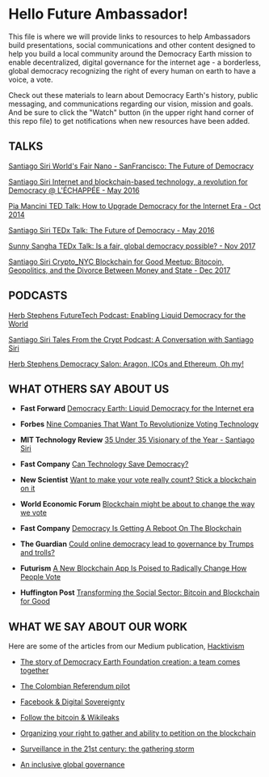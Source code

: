 # **Hello Future Ambassador!**

This file is where we will provide links to resources to help Ambassadors build presentations, social communications and other content designed to help you build a local community around the Democracy Earth mission to enable decentralized, digital governance for the internet age - a borderless, global democracy recognizing the right of every human on earth to have a voice, a vote. 

Check out these materials to learn about Democracy Earth's history, public messaging, and communications regarding our vision, mission and goals. And be sure to click the "Watch" button (in the upper right hand corner of this repo file) to get notifications when new resources have been added. 


## **TALKS**

[Santiago Siri World's Fair Nano - SanFrancisco:  The Future of Democracy](https://www.youtube.com/watch?v=HaKrFmnvAfs)

[Santiago Siri Internet and blockchain-based technology, a revolution for Democracy @ L'ÉCHAPPÉE - May 2016](https://www.youtube.com/watch?v=UajbQTHnTfM)

[Pia Mancini TED Talk: How to Upgrade Democracy for the Internet Era - Oct 2014](https://www.ted.com/talks/pia_mancini_how_to_upgrade_democracy_for_the_internet_era)

[Santiago Siri TEDx Talk: The Future of Democracy - May 2016](https://www.youtube.com/watch?v=yGmGWZCE4h0)

[Sunny Sangha TEDx Talk: Is a fair, global democracy possible? - Nov 2017 ](https://www.youtube.com/watch?v=tsz7MjMJ5J8)

[Santiago Siri Crypto_NYC Blockchain for Good Meetup: Bitocoin, Geopolitics, and the Divorce Between Money and State - Dec 2017](https://www.youtube.com/watch?v=7PuM3bKUcX0&t=1380s) 



## **PODCASTS**

[Herb Stephens FutureTech Podcast: Enabling Liquid Democracy for the World](https://www.futuretechpodcast.com/podcasts/herb-stephens-president-of-democracy-earth-enabling-liquid-democracy-for-the-world/)

[Santiago Siri Tales From the Crypt Podcast: A Conversation with Santiago Siri](https://player.fm/series/tales-from-the-crypt/tales-from-the-crypt-3-a-conversation-with-santiago-siri)

[Herb Stephens Democracy Salon: Aragon, ICOs and Ethereum, Oh my!](https://soundcloud.com/user-561734241/democracy-salon-aragon-icos-and-ethereum-oh-my)



## **WHAT OTHERS SAY ABOUT US**

- **Fast Forward** [Democracy Earth: Liquid Democracy for the Internet era](https://www.ffwd.org/blog/democracy-earth/)

- **Forbes** [Nine Companies That Want To Revolutionize Voting Technology](https://www.forbes.com/sites/rebeccaheilweil1/2017/12/02/eight-companies-that-want-to-revolutionize-voting-technology/2/#377186466cf2)

- **MIT Technology Review** [35 Under 35 Visionary of the Year - Santiago Siri](https://www.technologyreview.es/listas/35-innovadores-con-menos-de-35/2017/visionarios/santiago-siri-argentina)

- **Fast Company** [Can Technology Save Democracy?](https://www.fastcompany.com/3068382/can-technology-save-democracy)

- **New Scientist** [Want to make your vote really count? Stick a blockchain on it](https://www.newscientist.com/article/mg23531424-500-bitcoin-tech-to-put-political-power-in-the-hands-of-voters/)

- **World Economic Forum** [Blockchain might be about to change the way we vote](https://www.weforum.org/agenda/2017/09/blockchain-could-be-about-to-change-how-you-vote)

- **Fast Company** [Democracy Is Getting A Reboot On The Blockchain](https://www.fastcompany.com/3062386/democracy-is-getting-a-reboot-on-the-blockchain)

- **The Guardian** [Could online democracy lead to governance by Trumps and trolls?](https://www.theguardian.com/sustainable-business/2016/oct/24/could-online-democracy-lead-to-governance-by-trumps-and-trolls)

- **Futurism** [A New Blockchain App Is Poised to Radically Change How People Vote](https://futurism.com/a-new-blockchain-app-is-poised-to-radically-change-how-people-vote/)

- **Huffington Post** [Transforming the Social Sector: Bitcoin and Blockchain for Good](https://www.huffingtonpost.com/entry/transforming-the-social-sector-bitcoin-and-blockchain_us_59c169e3e4b0f96732cbc9c7)



## **WHAT WE SAY ABOUT OUR WORK**

Here are some of the articles from our Medium publication, [Hacktivism](https://words.democracy.earth)

- [The story of Democracy Earth Foundation creation: a team comes together](https://words.democracy.earth/blockchain-liquid-democracy-and-the-end-of-the-outsider-a171a0e11816)

- [The Colombian Referendum pilot](https://words.democracy.earth/a-digital-referendum-for-colombias-diaspora-aeef071ec014)

- [Facebook & Digital Sovereignty](https://words.democracy.earth/facebook-digital-sovereignty-70697e47f50b)

- [Follow the bitcoin & Wikileaks](https://words.democracy.earth/follow-the-bitcoin-wikileaks-f2218dece347)

- [Organizing your right to gather and ability to petition on the blockchain](https://words.democracy.earth/organizing-your-right-to-gather-ability-to-petition-on-the-blockchain-c5412db5a008)

- [Surveillance in the 21st century: the gathering storm](https://words.democracy.earth/the-gathering-storm-eb0c6bbf3886)

- [An inclusive global governance](https://words.democracy.earth/an-inclusive-global-governance-769c2db4e87d)
